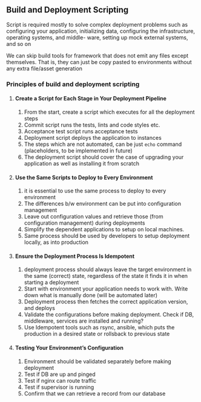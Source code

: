## Build and Deployment Scripting

Script is required mostly to solve complex deployment problems such as
configuring your application, initializing data, configuring the infrastructure, operating systems, 
and middle- ware, setting up mock external systems, and so on

We can skip build tools for framework that does not emit any files except themselves.
That is, they can just be copy pasted to environments without any extra file/asset generation

### Principles of build and deployment scripting

1. #### Create a Script for Each Stage in Your Deployment Pipeline
    
    1. From the start, create a script which executes for all the deployment steps
    2. Commit script runs the tests, lints and code styles etc. 
    3. Acceptance test script runs acceptance tests
    4. Deployment script deploys the application to instances
    5. The steps which are not automated, can be just `echo` command (placeholders, to be implemented in future)
    6. The deployment script should cover the case of upgrading your application as well as installing it from scratch

2. #### Use the Same Scripts to Deploy to Every Environment
    1. it is essential to use the same process to deploy to every environment
    2. The differences b/w environment can be put into configuration management
    3. Leave out configuration values and retrieve those (from configuration management) during deployments
    4. Simplify the dependent applications to setup on local machines.
    5. Same process should be used by developers to setup deployment locally, as into production

3. #### Ensure the Deployment Process Is Idempotent
    1. deployment process should always leave the target environment in the same (correct) state,
        regardless of the state it finds it in when starting a deployment
    2. Start with environment your application needs to work with. Write down what is manually done (will be automated later)
    3. Deployment process then fetches the correct application version, and deploys
    4. Validate the configurations before making deployment. Check if DB, middleware, services are installed and running?
    5. Use Idempotent tools such as rsync, ansible, which puts the production in a desired state or rollsback to previous state

4. #### Testing Your Environment’s Configuration
    1. Environment should be validated separately before making deployment
    2. Test if DB are up and pinged
    3. Test if nginx can route traffic
    4. Test if supervisor is running
    5. Confirm that we can retrieve a record from our database
